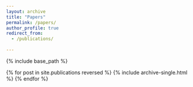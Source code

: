 ```yaml
---
layout: archive
title: "Papers"
permalink: /papers/
author_profile: true
redirect_from:
  - /publications/
  
---
```


<!-- {% if author.googlescholar %}
  You can also find my articles on <u><a href="{{author.googlescholar}}">my Google Scholar profile</a>.</u>
{% endif %} -->

{% include base_path %}

{% for post in site.publications reversed %}
  {% include archive-single.html %}
{% endfor %}
